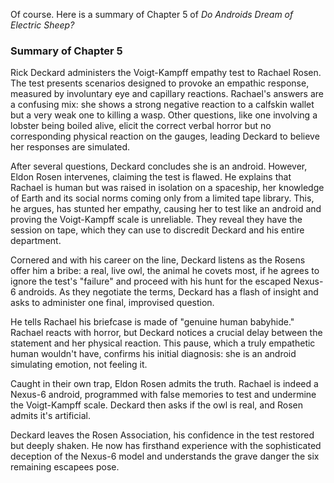Of course. Here is a summary of Chapter 5 of *Do Androids Dream of Electric Sheep?*

### Summary of Chapter 5

Rick Deckard administers the Voigt-Kampff empathy test to Rachael Rosen. The test presents scenarios designed to provoke an empathic response, measured by involuntary eye and capillary reactions. Rachael's answers are a confusing mix: she shows a strong negative reaction to a calfskin wallet but a very weak one to killing a wasp. Other questions, like one involving a lobster being boiled alive, elicit the correct verbal horror but no corresponding physical reaction on the gauges, leading Deckard to believe her responses are simulated.

After several questions, Deckard concludes she is an android. However, Eldon Rosen intervenes, claiming the test is flawed. He explains that Rachael is human but was raised in isolation on a spaceship, her knowledge of Earth and its social norms coming only from a limited tape library. This, he argues, has stunted her empathy, causing her to test like an android and proving the Voigt-Kampff scale is unreliable. They reveal they have the session on tape, which they can use to discredit Deckard and his entire department.

Cornered and with his career on the line, Deckard listens as the Rosens offer him a bribe: a real, live owl, the animal he covets most, if he agrees to ignore the test's "failure" and proceed with his hunt for the escaped Nexus-6 androids. As they negotiate the terms, Deckard has a flash of insight and asks to administer one final, improvised question.

He tells Rachael his briefcase is made of "genuine human babyhide." Rachael reacts with horror, but Deckard notices a crucial delay between the statement and her physical reaction. This pause, which a truly empathetic human wouldn't have, confirms his initial diagnosis: she is an android simulating emotion, not feeling it.

Caught in their own trap, Eldon Rosen admits the truth. Rachael is indeed a Nexus-6 android, programmed with false memories to test and undermine the Voigt-Kampff scale. Deckard then asks if the owl is real, and Rosen admits it's artificial.

Deckard leaves the Rosen Association, his confidence in the test restored but deeply shaken. He now has firsthand experience with the sophisticated deception of the Nexus-6 model and understands the grave danger the six remaining escapees pose.